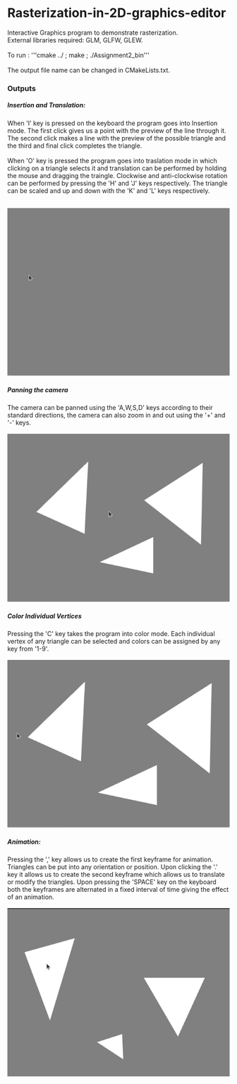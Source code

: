 # Rasterization-in-2D-graphics-editor
Interactive Graphics program to demonstrate rasterization.
<br>
External libraries required: GLM, GLFW, GLEW.
<br><br>
To run : 
'''cmake ../ ; make ; ./Assignment2_bin'''
<br><br>
The output file name can be changed in CMakeLists.txt.

### Outputs

##### Insertion and Translation:
When 'I' key is pressed on the keyboard the program goes into Insertion mode. The first click gives us a point with the preview of the line through it. The second click makes a line with the preview of the possible triangle and the third and final click completes the triangle.
<br><br>
When 'O' key is pressed the program goes into traslation mode in which clicking on a triangle selects it and translation can be performed by holding the mouse and dragging the traingle. Clockwise and anti-clockwise rotation can be performed by pressing the 'H' and 'J' keys respectively. The triangle can be scaled and up and down with the 'K' and 'L' keys respectively.<br><br>

![Alt Text](https://github.com/msDikshaGarg/Rasterization-in-2D-graphics-editor/blob/main/outputs/insert%2Ctranslate.gif)

##### Panning the camera

The camera can be panned using the 'A,W,S,D' keys according to their standard directions, the camera can also zoom in and out using the '+' and '-' keys. <br><br>
![Alt Text](https://github.com/msDikshaGarg/Rasterization-in-2D-graphics-editor/blob/main/outputs/pan.gif)

##### Color Individual Vertices

Pressing the 'C' key takes the program into color mode. Each individual vertex of any triangle can be selected and colors can be assigned by any key from '1-9'.<br><br>
![Alt Text](https://github.com/msDikshaGarg/Rasterization-in-2D-graphics-editor/blob/main/outputs/color.gif)

##### Animation:
Pressing the ',' key allows us to create the first keyframe for animation. Triangles can be put into any orientation or position. Upon clicking the '.' key it allows us to create the second keyframe which allows us to translate or modify the triangles. Upon pressing the 'SPACE' key on the keyboard both the keyframes are alternated in a fixed interval of time giving the effect of an animation. <br><br>
![Alt Text](https://github.com/msDikshaGarg/Rasterization-in-2D-graphics-editor/blob/main/outputs/animation.gif)

